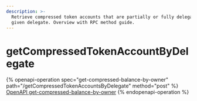 ```yaml
---
description: >-
  Retrieve compressed token accounts that are partially or fully delegated to a
  given delegate. Overview with RPC method guide.
---
```


# getCompressedTokenAccountByDelegate

{% openapi-operation spec="get-compressed-balance-by-owner" path="/getCompressedTokenAccountsByDelegate" method="post" %}
[OpenAPI get-compressed-balance-by-owner](https://raw.githubusercontent.com/helius-labs/photon/refs/heads/main/src/openapi/specs/getCompressedBalanceByOwner.yaml)
{% endopenapi-operation %}
